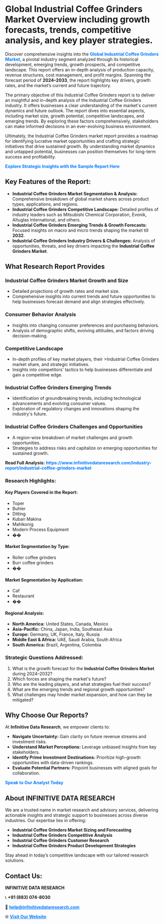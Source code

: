 <h1>Global Industrial Coffee Grinders Market Overview including growth forecasts, trends, competitive analysis, and key player strategies.</h1>
<p>
Discover comprehensive insights into the 
<a href="https://www.infinitivedataresearch.com/industry-report/industrial-coffee-grinders-market" rel="dofollow" style="color: #007BFF; text-decoration: none;"><strong>Global Industrial Coffee Grinders Market</strong></a>, a pivotal industry segment analyzed through its historical development, emerging trends, growth prospects, and competitive landscape. This report offers an in-depth analysis of production capacity, revenue structures, cost management, and profit margins. Spanning the forecast period of <strong>2024–2033</strong>, the report highlights key drivers, growth rates, and the market’s current and future trajectory.
</p>
<p>
The primary objective of this Industrial Coffee Grinders report is to deliver an insightful and in-depth analysis of the Industrial Coffee Grinders industry. It offers businesses a clear understanding of the market's current dynamics and future outlook. The report dives into essential aspects, including market size, growth potential, competitive landscapes, and emerging trends. By exploring these factors comprehensively, stakeholders can make informed decisions in an ever-evolving business environment.
</p>
<p>
Ultimately, the Industrial Coffee Grinders market report provides a roadmap for identifying lucrative market opportunities and crafting strategic initiatives that drive sustained growth. By understanding market dynamics and untapped potential, businesses can position themselves for long-term success and profitability.
</p>
<p>
<a href="https://www.infinitivedataresearch.com/request-sample/reportId=104976" style="color: #007BFF; text-decoration: none;"><strong>Explore Strategic Insights with the Sample Report Here</strong></a>
</p>

<h2>Key Features of the Report:</h2>
<ul>
<li><strong>Industrial Coffee Grinders Market Segmentation & Analysis:</strong> Comprehensive breakdown of global market shares across product types, applications, and regions.</li>
<li><strong>Industrial Coffee Grinders Competitive Landscape:</strong> Detailed profiles of industry leaders such as Mitsubishi Chemical Corporation, Evonik, Altuglas International, and others.</li>
<li><strong>Industrial Coffee Grinders Emerging Trends & Growth Forecasts:</strong> Focused insights on macro and micro trends shaping the market till <strong>2032</strong>.</li>
<li><strong>Industrial Coffee Grinders Industry Drivers & Challenges:</strong> Analysis of opportunities, threats, and key drivers impacting the <strong>Industrial Coffee Grinders Market</strong>.</li>
</ul>

<h2>What Research Report Provides</h2>
<h3>Industrial Coffee Grinders Market Growth and Size</h3>
<ul>
<li>Detailed projections of growth rates and market size.</li>
<li>Comprehensive insights into current trends and future opportunities to help businesses forecast demand and align strategies effectively.</li>
</ul>

<h3>Consumer Behavior Analysis</h3>
<ul>
<li>Insights into changing consumer preferences and purchasing behaviors.</li>
<li>Analysis of demographic shifts, evolving attitudes, and factors driving decision-making.</li>
</ul>

<h3>Competitive Landscape</h3>
<ul>
<li>In-depth profiles of key market players, their >Industrial Coffee Grinders market share, and strategic initiatives.</li>
<li>Insights into competitors' tactics to help businesses differentiate and gain a competitive edge.</li>
</ul>

<h3>Industrial Coffee Grinders Emerging Trends</h3>
<ul>
<li>Identification of groundbreaking trends, including technological advancements and evolving consumer values.</li>
<li>Exploration of regulatory changes and innovations shaping the industry's future.</li>
</ul>

<h3>Industrial Coffee Grinders Challenges and Opportunities</h3>
<ul>
<li>A region-wise breakdown of market challenges and growth opportunities.</li>
<li>Strategies to address risks and capitalize on emerging opportunities for sustained growth.</li>
</ul>
<p><strong>Read Full Analysis:</strong> <a href="https://www.infinitivedataresearch.com/industry-report/industrial-coffee-grinders-market" rel="dofollow" style="color: #007BFF; text-decoration: none;"><strong>https://www.infinitivedataresearch.com/industry-report/industrial-coffee-grinders-market</strong></a></p>
<h3>Research Highlights:</h3>
<h4>Key Players Covered in the Report:</h4>
<ul><li>Toper</li><li>Buhler</li><li>Ditting</li><li>Kuban Makina</li><li>Mahlkonig</li><li>Modern Process Equipment</li><li>��</li></ul>
<h4>Market Segmentation by Type:</h4>
<ul><li>Roller coffee grinders</li><li>Burr coffee grinders</li><li>��</li></ul>
<h4>Market Segmentation by Application:</h4>
<ul><li>Caf</li><li>Restaurant</li><li>��</li></ul>

<h4>Regional Analysis:</h4>
<ul>
<li><strong>North America:</strong> United States, Canada, Mexico</li>
<li><strong>Asia-Pacific:</strong> China, Japan, India, Southeast Asia</li>
<li><strong>Europe:</strong> Germany, UK, France, Italy, Russia</li>
<li><strong>Middle East & Africa:</strong> UAE, Saudi Arabia, South Africa</li>
<li><strong>South America:</strong> Brazil, Argentina, Colombia</li>
</ul>

<h3>Strategic Questions Addressed:</h3>
<ol>
<li>What is the growth forecast for the <strong>Industrial Coffee Grinders Market</strong> during 2024–2032?</li>
<li>Which forces are shaping the market's future?</li>
<li>Who are the leading players, and what strategies fuel their success?</li>
<li>What are the emerging trends and regional growth opportunities?</li>
<li>What challenges may hinder market expansion, and how can they be mitigated?</li>
</ol>

<h2>Why Choose Our Reports?</h2>
<p>At <strong>Infinitive Data Research</strong>, we empower clients to:</p>
<ul>
<li><strong>Navigate Uncertainty:</strong> Gain clarity on future revenue streams and investment risks.</li>
<li><strong>Understand Market Perceptions:</strong> Leverage unbiased insights from key stakeholders.</li>
<li><strong>Identify Prime Investment Destinations:</strong> Prioritize high-growth opportunities with data-driven rankings.</li>
<li><strong>Evaluate Potential Partners:</strong> Pinpoint businesses with aligned goals for collaboration.</li>
</ul>
<p><a href="https://www.infinitivedataresearch.com/industry-report/industrial-coffee-grinders-market" rel="dofollow" style="color: #007BFF; text-decoration: none;"><strong>Speak to Our Analyst Today</strong></a></p>

<h2>About INFINITIVE DATA RESEARCH</h2>
<p>We are a trusted name in market research and advisory services, delivering actionable insights and strategic support to businesses across diverse industries. Our expertise lies in offering:</p>
<ul>
<li><strong>Industrial Coffee Grinders Market Sizing and Forecasting</strong></li>
<li><strong>Industrial Coffee Grinders Competitive Analysis</strong></li>
<li><strong>Industrial Coffee Grinders Customer Research</strong></li>
<li><strong>Industrial Coffee Grinders Product Development Strategies</strong></li>
</ul>
<p>Stay ahead in today’s competitive landscape with our tailored research solutions.</p>

<h2>Contact Us:</h2>
<p><strong>INFINITIVE DATA RESEARCH</strong></p>
<p>📞 <strong>+91 (883) 074-8030</strong></p>
<p>📧 <strong><a href="mailto:help@infinitivedataresearch.com" style="color: #007BFF;">help@infinitivedataresearch.com</a></strong></p>
<p>🌐 <strong><a href="https://www.infinitivedataresearch.com" rel="dofollow" style="color: #007BFF;">Visit Our Website</a></strong></p>